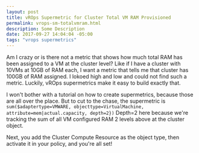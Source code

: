```yaml
---
layout: post
title: vROps Supermetric for Cluster Total VM RAM Provisioned
permalink: vrops-sm-totalvmram.html
description: Some Description
date: 2017-09-27 14:04:04 -05:00
tags: "vrops supermetrics"
---
```


Am I crazy or is there not a metric that shows how much total RAM has been assigned to a VM at the cluster level?  Like if I have a cluster with 10VMs at 10GB of RAM each, I want a metric that tells me that cluster has 100GB of RAM assigned.  I lokoed high and low and could not find such a metric.  Luckily, vROps supermetrics make it easy to build exactly that.

I won't bother with a tutorial on how to create supermetrics, because those are all over the place.  But to cut to the chase, the supermetric is `sum($adaptertype=VMWARE, objecttype=VirtualMachine, attribute=mem|actual.capacity, depth=2})` Depth=2 here because we're tracking the sum of all VM configured RAM 2 levels above at the cluster object.  

Next, you add the Cluster Compute Resource as the object type, then activate it in your policy, and you're all set! 